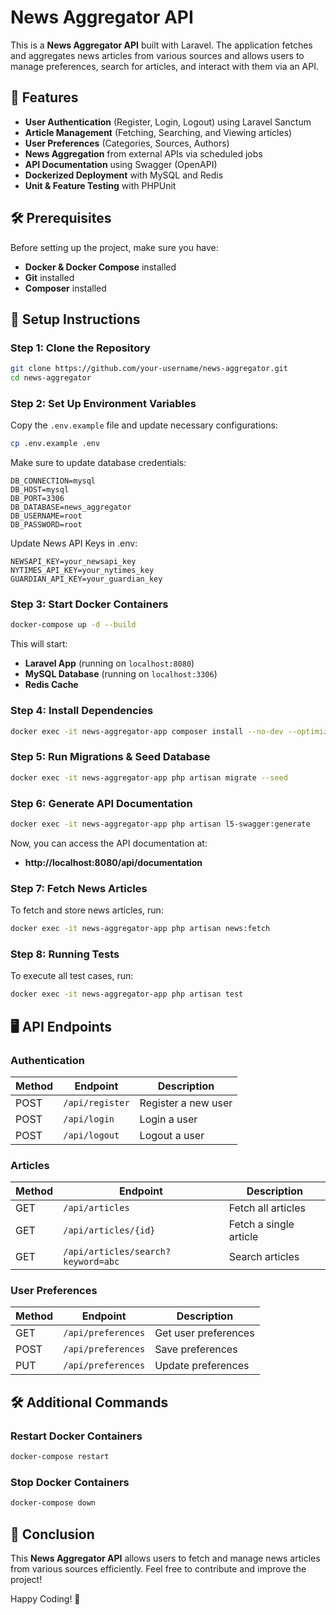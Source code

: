 # News Aggregator API

This is a **News Aggregator API** built with Laravel. The application fetches and aggregates news articles from various sources and allows users to manage preferences, search for articles, and interact with them via an API.

## 🚀 Features
- **User Authentication** (Register, Login, Logout) using Laravel Sanctum
- **Article Management** (Fetching, Searching, and Viewing articles)
- **User Preferences** (Categories, Sources, Authors)
- **News Aggregation** from external APIs via scheduled jobs
- **API Documentation** using Swagger (OpenAPI)
- **Dockerized Deployment** with MySQL and Redis
- **Unit & Feature Testing** with PHPUnit

## 🛠️ Prerequisites
Before setting up the project, make sure you have:
- **Docker & Docker Compose** installed
- **Git** installed
- **Composer** installed

## 🔧 Setup Instructions
### Step 1: Clone the Repository
```sh
git clone https://github.com/your-username/news-aggregator.git
cd news-aggregator
```

### Step 2: Set Up Environment Variables
Copy the `.env.example` file and update necessary configurations:
```sh
cp .env.example .env
```
Make sure to update database credentials:
```
DB_CONNECTION=mysql
DB_HOST=mysql
DB_PORT=3306
DB_DATABASE=news_aggregator
DB_USERNAME=root
DB_PASSWORD=root
```
Update News API Keys in .env:
```
NEWSAPI_KEY=your_newsapi_key
NYTIMES_API_KEY=your_nytimes_key
GUARDIAN_API_KEY=your_guardian_key
```

### Step 3: Start Docker Containers
```sh
docker-compose up -d --build
```
This will start:
- **Laravel App** (running on `localhost:8080`)
- **MySQL Database** (running on `localhost:3306`)
- **Redis Cache**

### Step 4: Install Dependencies
```sh
docker exec -it news-aggregator-app composer install --no-dev --optimize-autoloader
```

### Step 5: Run Migrations & Seed Database
```sh
docker exec -it news-aggregator-app php artisan migrate --seed
```

### Step 6: Generate API Documentation
```sh
docker exec -it news-aggregator-app php artisan l5-swagger:generate
```
Now, you can access the API documentation at:
- **http://localhost:8080/api/documentation**

### Step 7: Fetch News Articles
To fetch and store news articles, run:
```sh
docker exec -it news-aggregator-app php artisan news:fetch
```

### Step 8: Running Tests
To execute all test cases, run:
```sh
docker exec -it news-aggregator-app php artisan test
```

## 🖥️ API Endpoints
### Authentication
| Method | Endpoint      | Description       |
|--------|-------------|------------------|
| POST   | `/api/register` | Register a new user |
| POST   | `/api/login` | Login a user |
| POST   | `/api/logout` | Logout a user |

### Articles
| Method | Endpoint | Description |
|--------|---------|-------------|
| GET    | `/api/articles` | Fetch all articles |
| GET    | `/api/articles/{id}` | Fetch a single article |
| GET    | `/api/articles/search?keyword=abc` | Search articles |

### User Preferences
| Method | Endpoint | Description |
|--------|---------|-------------|
| GET    | `/api/preferences` | Get user preferences |
| POST   | `/api/preferences` | Save preferences |
| PUT    | `/api/preferences` | Update preferences |

## 🛠️ Additional Commands
### Restart Docker Containers
```sh
docker-compose restart
```
### Stop Docker Containers
```sh
docker-compose down
```

## 🎯 Conclusion
This **News Aggregator API** allows users to fetch and manage news articles from various sources efficiently. Feel free to contribute and improve the project!

Happy Coding! 🚀

